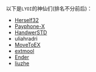 以下是`LYOI`的神仙们(排名不分前后)：
- [Herself32](https://cotoliqwq.github.io/)
- [Payphone-X](https://payphone-x.github.io/)
- [HandwerSTD](https://blog.handwer-std.top/)
- uliahradri
- [MoveToEX](https://movetoex.github.io/)
- [extmool](https://extmool.github.io/)
- [Ender](http://ender.yishugou.shop/)
- [liuzhe](https://blog.liuzhe.site/)
